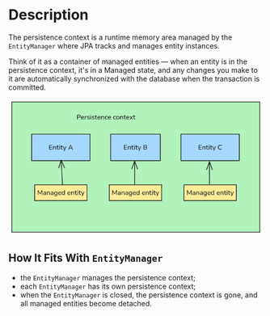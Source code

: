 # Description
The persistence context is a runtime memory area managed by the `EntityManager` where
JPA tracks and manages entity instances.

Think of it as a container of managed entities — when an entity is in the persistence
context, it's in a Managed state, and any changes you make to it are automatically synchronized
with the database when the transaction is committed.

<img src="resources/img/persistence_context.png" width="700"></img>

## How It Fits With `EntityManager`
- the `EntityManager` manages the persistence context;
- each `EntityManager` has its own persistence context;
- when the `EntityManager` is closed, the persistence context is gone, and all managed entities become detached.

